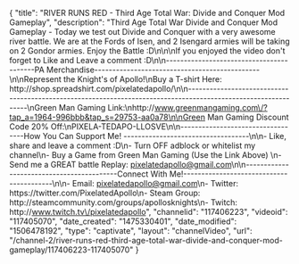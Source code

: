 {
    "title": "RIVER RUNS RED - Third Age Total War: Divide and Conquer Mod Gameplay",
    "description": "Third Age Total War Divide and Conquer Mod Gameplay - Today we test out Divide and Conquer with a very awesome river battle.  We are at the Fords of Isen, and 2 Isengard armies will be taking on 2 Gondor armies.  Enjoy the Battle :D\n\n\nIf you enjoyed the video don't forget to Like and Leave a comment :D\n\n-----------------------------------------PA Merchandise----------------------------------------------\n\nRepresent the Knight's of Apollo!\nBuy a T-shirt Here: http:\/\/shop.spreadshirt.com\/pixelatedapollo\/\n\n---------------------------------------------------------------------------------------------------------------\nGreen Man Gaming Link:\nhttp:\/\/www.greenmangaming.com\/?tap_a=1964-996bbb&tap_s=29753-aa0a78\n\nGreen Man Gaming Discount Code 20% Off:\nPIXELA-TEDAPO-LLOSVE\n\n----------------------------------How You Can Support Me! -----------------------------------\n\n- Like, share and leave a comment :D\n- Turn OFF adblock or whitelist my channel\n- Buy a Game from Green Man Gaming (Use the Link Above) \n- Send me a GREAT battle Replay: pixelatedapollo@gmail.com\n\n------------------------------------------Connect With Me!-----------------------------------------\n\n- Email: pixelatedapollo@gmail.com\n- Twitter: https:\/\/twitter.com\/PixelatedApollo\n- Steam Group:  http:\/\/steamcommunity.com\/groups\/apollosknights\n- Twitch: http:\/\/www.twitch.tv\/pixelatedapollo",
    "channelid": "117406223",
    "videoid": "117405070",
    "date_created": "1475330401",
    "date_modified": "1506478192",
    "type": "captivate",
    "layout": "channelVideo",
    "url": "\/channel-2\/river-runs-red-third-age-total-war-divide-and-conquer-mod-gameplay\/117406223-117405070"
}
